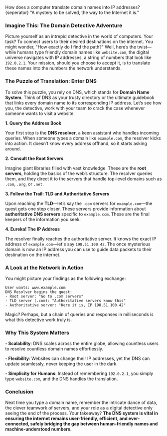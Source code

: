 How does a computer translate domain names into IP addresses?
{seperator}
"A mystery to be solved, the way to the Internet it is."

### Imagine This: The Domain Detective Adventure

Picture yourself as an intrepid detective in the world of computers. Your task? To connect users to their desired destinations on the internet. You might wonder, "How exactly do I find the path?" Well, here’s the twist—while humans type friendly domain names like `website.com`, the digital universe navigates with IP addresses, a string of numbers that look like `192.0.2.1`. Your mission, should you choose to accept it, is to translate these names into the numbers the network understands.

### The Puzzle of Translation: Enter DNS

To solve this puzzle, you rely on DNS, which stands for **Domain Name System**. Think of DNS as your trusty directory or the ultimate guidebook that links every domain name to its corresponding IP address. Let’s see how you, the detective, work with your team to crack the case whenever someone wants to visit a website.

**1. Query the Address Book**

Your first stop is the **DNS resolver**, a keen assistant who handles incoming queries. When someone types a domain like `example.com`, the resolver kicks into action. It doesn’t know every address offhand, so it starts asking around.

**2. Consult the Root Servers**

Imagine giant libraries filled with vast knowledge. These are the **root servers**, holding the basics of the web’s structure. The resolver queries them, and they direct it to the servers that handle top-level domains such as `.com`, `.org`, or `.net`. 

**3. Follow the Trail: TLD and Authoritative Servers**

Upon reaching the **TLD**—let’s say the `.com` servers for `example.com`—the quest gets one step closer. These servers provide information about **authoritative DNS servers** specific to `example.com`. These are the final keepers of the information you seek.

**4. Eureka! The IP Address**

The resolver finally reaches the authoritative server. It knows the exact IP address of `example.com`—let's say `198.51.100.42`. The once mysterious domain is now an IP address you can use to guide data packets to their destination on the internet.

### A Look at the Network in Action

You might picture your findings as the following exchange:

```
User wants: www.example.com
DNS Resolver begins the quest:
- Root server: "Go to .com servers"
- TLD server (.com): "Authoritative servers know this"
- Authoritative server: "Here it is, IP 198.51.100.42"
```

Magic? Perhaps, but a chain of queries and responses in milliseconds is what this detective work truly is.

### Why This System Matters

**- Scalability**: DNS scales across the entire globe, allowing countless users to resolve countless domain names effortlessly.

**- Flexibility**: Websites can change their IP addresses, yet the DNS can update seamlessly, never keeping the user in the dark.

**- Simplicity for Humans**: Instead of remembering `192.0.2.1`, you simply type `website.com`, and the DNS handles the translation.

### Conclusion

Next time you type a domain name, remember the intricate dance of data, the clever teamwork of servers, and your role as a digital detective only seeing the end of the process. Your takeaway? **The DNS system is vital in ensuring the internet remains user-friendly, efficient, and ever-connected, safely bridging the gap between human-friendly names and machine-understood numbers.**